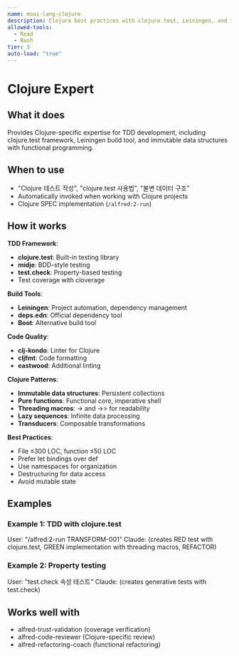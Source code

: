 ```yaml
---
name: moai-lang-clojure
description: Clojure best practices with clojure.test, Leiningen, and immutable data structures
allowed-tools:
  - Read
  - Bash
tier: 3
auto-load: "true"
---
```


# Clojure Expert

## What it does

Provides Clojure-specific expertise for TDD development, including clojure.test framework, Leiningen build tool, and immutable data structures with functional programming.

## When to use

- "Clojure 테스트 작성", "clojure.test 사용법", "불변 데이터 구조"
- Automatically invoked when working with Clojure projects
- Clojure SPEC implementation (`/alfred:2-run`)

## How it works

**TDD Framework**:
- **clojure.test**: Built-in testing library
- **midje**: BDD-style testing
- **test.check**: Property-based testing
- Test coverage with cloverage

**Build Tools**:
- **Leiningen**: Project automation, dependency management
- **deps.edn**: Official dependency tool
- **Boot**: Alternative build tool

**Code Quality**:
- **clj-kondo**: Linter for Clojure
- **cljfmt**: Code formatting
- **eastwood**: Additional linting

**Clojure Patterns**:
- **Immutable data structures**: Persistent collections
- **Pure functions**: Functional core, imperative shell
- **Threading macros**: -> and ->> for readability
- **Lazy sequences**: Infinite data processing
- **Transducers**: Composable transformations

**Best Practices**:
- File ≤300 LOC, function ≤50 LOC
- Prefer let bindings over def
- Use namespaces for organization
- Destructuring for data access
- Avoid mutable state

## Examples

### Example 1: TDD with clojure.test
User: "/alfred:2-run TRANSFORM-001"
Claude: (creates RED test with clojure.test, GREEN implementation with threading macros, REFACTOR)

### Example 2: Property testing
User: "test.check 속성 테스트"
Claude: (creates generative tests with test.check)

## Works well with

- alfred-trust-validation (coverage verification)
- alfred-code-reviewer (Clojure-specific review)
- alfred-refactoring-coach (functional refactoring)
